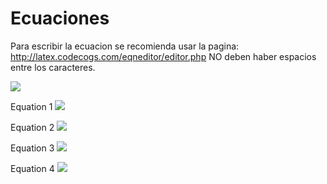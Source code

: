 # Ecuaciones
Para escribir la ecuacion se recomienda usar la pagina: http://latex.codecogs.com/eqneditor/editor.php
NO deben haber espacios entre los caracteres.

<img src="https://latex.codecogs.com/svg.latex?\Large&space;ecuacion" />

Equation 1
<img src="https://latex.codecogs.com/svg.latex?\Large&space;Max_{x\geq0}\prod=\sum_{g}\sum_{i}\nu_{gi}Y_{gi}-\sum_{g}\sum_{i}_\delta_{gi}e^{\gamma_{gi}x_{gi,land}}-\sum_{g}\sum_{i}\sum_{j,j\neqland}\omega_{igi}x_{gij}" />

Equation 2
<img src="https://latex.codecogs.com/svg.latex?\Large&space;\sum_{i}x_{gij}\leq\b_{gi}\forall_{g,j}\epsilon\left \{{land,}\right{water}\}" />


Equation 3
<img src="https://latex.codecogs.com/svg.latex?\Large&space;ecuacion" />

Equation 4
<img src="https://latex.codecogs.com/svg.latex?\Large&space;ecuacion" />
